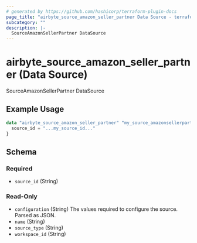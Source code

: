 ```yaml
---
# generated by https://github.com/hashicorp/terraform-plugin-docs
page_title: "airbyte_source_amazon_seller_partner Data Source - terraform-provider-airbyte"
subcategory: ""
description: |-
  SourceAmazonSellerPartner DataSource
---
```


# airbyte_source_amazon_seller_partner (Data Source)

SourceAmazonSellerPartner DataSource

## Example Usage

```terraform
data "airbyte_source_amazon_seller_partner" "my_source_amazonsellerpartner" {
  source_id = "...my_source_id..."
}
```

<!-- schema generated by tfplugindocs -->
## Schema

### Required

- `source_id` (String)

### Read-Only

- `configuration` (String) The values required to configure the source. Parsed as JSON.
- `name` (String)
- `source_type` (String)
- `workspace_id` (String)
